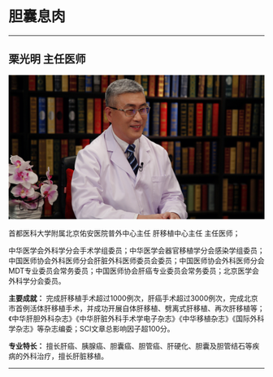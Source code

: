 # 胆囊息肉

---

## 栗光明 主任医师

![1679228526639](image/c05_013/1679228526639.png)

首都医科大学附属北京佑安医院普外中心主任 肝移植中心主任 主任医师；

中华医学会外科学分会手术学组委员；中华医学会器官移植学分会感染学组委员；中国医师协会外科医师分会肝脏外科医师委员会委员；中国医师协会外科医师分会MDT专业委员会常务委员；中国医师协会肝癌专业委员会常务委员；北京医学会外科学分会委员。


**主要成就：** 完成肝移植手术超过1000例次，肝癌手术超过3000例次，完成北京市首例活体肝移植手术，并成功开展自体肝移植、劈离式肝移植、再次肝移植等；《中华肝胆外科杂志》《中华肝脏外科手术学电子杂志》《中华移植杂志》《国际外科学杂志》等杂志编委；SCI文章总影响因子超100分。


**专业特长：** 擅长肝癌、胰腺癌、胆囊癌、胆管癌、肝硬化、胆囊及胆管结石等疾病的外科治疗，擅长肝脏移植。

---
